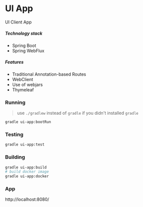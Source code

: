 UI App
======
UI Client App

##### Technology stack
* Spring Boot
* Spring WebFlux

##### Features
* Traditional Annotation-based Routes  
* WebClient
* Use of webjars
* Thymeleaf

### Running
> use `./gradlew` instead of `gradle` if you didn't installed `gradle`
```bash
gradle ui-app:bootRun
```
### Testing
```bash
gradle ui-app:test
```
### Building 
```bash
gradle ui-app:build
# build docker image
gradle ui-app:docker
```

### App
http://localhost:8080/